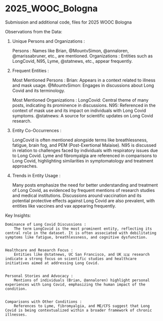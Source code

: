 # 2025_WOOC_Bologna
Submission and additional code, files for 2025 WOOC Bologna

Observations from the Data: 
1. Unique Persons and Organizations : 

    Persons : Names like Brian, @MountvSimon, @annaloren, @marissabruner, etc., are mentioned.
    Organizations : Entities such as LongCovid, N95, Lyme, @statnews, etc., appear frequently.
     

2. Frequent Entities : 

    Most Mentioned Persons :
        Brian: Appears in a context related to illness and mask usage.
        @MountvSimon: Engages in discussions about Long Covid and its terminology.
         
    Most Mentioned Organizations :
        LongCovid: Central theme of many posts, indicating its prominence in discussions.
        N95: Referenced in the context of mask use and its impact on individuals with Long Covid symptoms.
        @statnews: A source for scientific updates on Long Covid research.
         
     

3. Entity Co-Occurrences : 

    LongCovid  is often mentioned alongside terms like breathlessness, fatigue, brain fog, and PEM (Post-Exertional Malaise).
    N95  is discussed in relation to challenges faced by individuals with respiratory issues due to Long Covid.
    Lyme  and fibromyalgia  are referenced in comparisons to Long Covid, highlighting similarities in symptomatology and treatment approaches.
     

4. Trends in Entity Usage : 

    Many posts emphasize the need for better understanding and treatment of Long Covid, as evidenced by frequent mentions of research studies and medical institutions.
    Discussions around vaccination and its potential protective effects against Long Covid are also prevalent, with entities like vaccines and vax appearing frequently.
     

Key Insights: 

    Dominance of Long Covid Discussions : 
        The term LongCovid is the most prominent entity, reflecting its central role in the dataset. It is often associated with debilitating symptoms like fatigue, breathlessness, and cognitive dysfunction.
         

    Healthcare and Research Focus : 
        Entities like @statnews, UC San Francisco, and UK 🇬🇧 research indicate a strong focus on scientific studies and healthcare initiatives aimed at addressing Long Covid.
         

    Personal Stories and Advocacy : 
        Mentions of individuals (Brian, @annaloren) highlight personal experiences with Long Covid, emphasizing the human impact of the condition.
         

    Comparisons with Other Conditions : 
        References to Lyme, fibromyalgia, and ME/CFS suggest that Long Covid is being contextualized within a broader framework of chronic illnesses.
         
     
